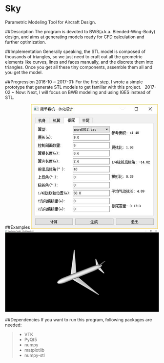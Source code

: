 # Sky
Parametric Modeling Tool for Aircraft Design.

##Description
The program is devoted to BWB(a.k.a. Blended-Wing-Body) design, and aims at generating models ready for 
CFD calculation and further optimization.

##Implementation
Generally speaking, the STL model is composed of thousands of triangles, so we just need to craft out
all the geometric elements like curves, lines and faces manually, and the discrete them into triangles.
Once you get all these tiny components, assemble them all and you get the model.

##Progression
2016-10 ~ 2017-01: For the first step, I wrote a simple prototype that generate STL models to get familiar with this project.   
2017-02 ~ Now: Next, I will focus on BWB modeling and using IGES instead of STL.

##Examples
![V1.0界面](./pic/UI_V1.0.jpg)
![V1.0模型](./pic/VIEW_V1.0.jpg)

##Dependencies
If you want to run this program, following packages are needed:
> * VTK
> * PyQt5
> * numpy
> * matplotlib
> * numpy-stl
